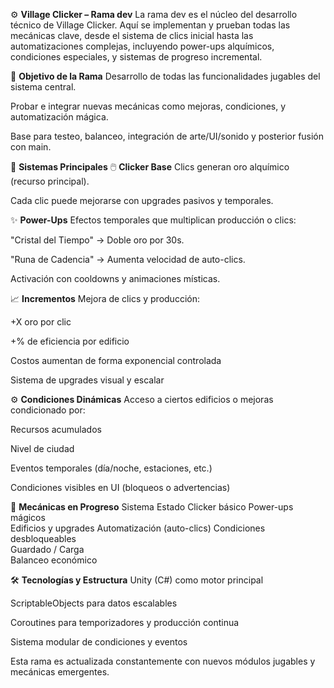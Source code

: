 ⚙️ **Village Clicker – Rama dev**
La rama dev es el núcleo del desarrollo técnico de Village Clicker. Aquí se implementan y prueban todas las mecánicas clave, desde el sistema de clics inicial hasta las automatizaciones complejas, incluyendo power-ups alquímicos, condiciones especiales, y sistemas de progreso incremental.

🚧 **Objetivo de la Rama**
Desarrollo de todas las funcionalidades jugables del sistema central.

Probar e integrar nuevas mecánicas como mejoras, condiciones, y automatización mágica.

Base para testeo, balanceo, integración de arte/UI/sonido y posterior fusión con main.

🧱 **Sistemas Principales**
🖱️ **Clicker Base**
Clics generan oro alquímico (recurso principal).

Cada clic puede mejorarse con upgrades pasivos y temporales.

✨ **Power-Ups**
Efectos temporales que multiplican producción o clics:

"Cristal del Tiempo" → Doble oro por 30s.

"Runa de Cadencia" → Aumenta velocidad de auto-clics.

Activación con cooldowns y animaciones místicas.

📈 **Incrementos**
Mejora de clics y producción:

+X oro por clic

+% de eficiencia por edificio

Costos aumentan de forma exponencial controlada

Sistema de upgrades visual y escalar

⚙️ **Condiciones Dinámicas**
Acceso a ciertos edificios o mejoras condicionado por:

Recursos acumulados

Nivel de ciudad

Eventos temporales (día/noche, estaciones, etc.)

Condiciones visibles en UI (bloqueos o advertencias)

🧪 **Mecánicas en Progreso**
Sistema	Estado
Clicker básico
Power-ups mágicos	
Edificios y upgrades
Automatización (auto-clics)	
Condiciones desbloqueables	
Guardado / Carga	
Balanceo económico	

🛠️ **Tecnologías y Estructura**
Unity (C#) como motor principal

ScriptableObjects para datos escalables

Coroutines para temporizadores y producción continua

Sistema modular de condiciones y eventos

Esta rama es actualizada constantemente con nuevos módulos jugables y mecánicas emergentes.
